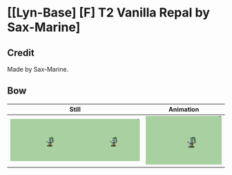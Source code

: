 # [\[Lyn-Base\] \[F\] T2 Vanilla Repal by Sax-Marine]

## Credit

Made by Sax-Marine.

## Bow

| Still | Animation |
| :---: | :-------: |
| ![Bow still](./Bow_000.png) | ![Bow animation](./Bow.gif) |

